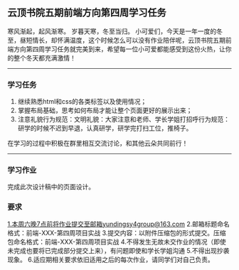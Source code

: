 ## 云顶书院五期前端方向第四周学习任务

寒风渐起，起风渐寒。
岁暮天寒，冬至当归。
小可爱们，今天是一年一度的冬至，昼短情长，却怀满温度，这个时候怎么可以没有作业陪伴呢，云顶书院五期前端方向第四周学习任务就完美到来，希望每一位小可爱都能感受到这份火热，让你的整个冬天都充满激情！

------

### 学习任务

1. 继续熟悉html和css的各类标签以及使用情况；
2. 掌握布局基础，思考如何布局才能让整个页面更好的展示出来；
3. 注意礼貌行为规范：文明礼貌：大家注意和老师、学长学姐打招呼行为规范：研学的时候不迟到早退，认真研学，研学完打扫工位，推椅子。

在学习的过程中积极在群里相互交流讨论，和其他云朵共同前行！

------

### 学习作业

完成此次设计稿中的页面设计。

### 要求

1.本周六晚7点前将作业提交至邮箱yundingsy4group@163.com
 2.邮箱标题命名格式：前端-XXX-第四周项目实战
 3.提交内容：以附件压缩包的形式提交。压缩包命名格式：前端-XXX-第四周项目实战
 4.不得发生无故未交作业的情况（即使未完成也要将已完成部分提交上来），有问题即使和学长学姐沟通
 5.不得出现抄袭现象。
 6.适应期相关要求依旧适用之后的每次作业，请同学们对自己负责。